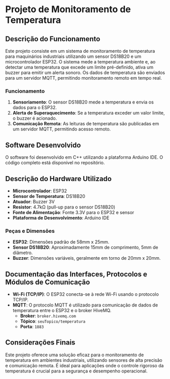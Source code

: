 # Projeto de Monitoramento de Temperatura

## Descrição do Funcionamento

Este projeto consiste em um sistema de monitoramento de temperatura para maquinários industriais utilizando um sensor DS18B20 e um microcontrolador ESP32. O sistema mede a temperatura ambiente e, ao detectar uma temperatura que excede um limite pré-definido, ativa um buzzer para emitir um alerta sonoro. Os dados de temperatura são enviados para um servidor MQTT, permitindo monitoramento remoto em tempo real.

### Funcionamento

1. **Sensoriamento**: O sensor DS18B20 mede a temperatura e envia os dados para o ESP32.
2. **Alerta de Superaquecimento**: Se a temperatura exceder um valor limite, o buzzer é acionado.
3. **Comunicação Remota**: As leituras de temperatura são publicadas em um servidor MQTT, permitindo acesso remoto.

## Software Desenvolvido

O software foi desenvolvido em C++ utilizando a plataforma Arduino IDE. O código completo está disponível no repositório.

## Descrição do Hardware Utilizado

- **Microcontrolador**: ESP32
- **Sensor de Temperatura**: DS18B20
- **Atuador**: Buzzer 3V
- **Resistor**: 4.7kΩ (pull-up para o sensor DS18B20)
- **Fonte de Alimentação**: Fonte 3.3V para o ESP32 e sensor
- **Plataforma de Desenvolvimento**: Arduino IDE

### Peças e Dimensões

- **ESP32**: Dimensões padrão de 58mm x 25mm.
- **Sensor DS18B20**: Aproximadamente 15mm de comprimento, 5mm de diâmetro.
- **Buzzer**: Dimensões variáveis, geralmente em torno de 20mm x 20mm.

## Documentação das Interfaces, Protocolos e Módulos de Comunicação

- **Wi-Fi (TCP/IP)**: O ESP32 conecta-se à rede Wi-Fi usando o protocolo TCP/IP.
- **MQTT**: O protocolo MQTT é utilizado para comunicação de dados de temperatura entre o ESP32 e o broker HiveMQ.
  - **Broker**: `broker.hivemq.com`
  - **Tópico**: `seuTopico/temperatura`
  - **Porta**: `1883`

## Considerações Finais

Este projeto oferece uma solução eficaz para o monitoramento de temperatura em ambientes industriais, utilizando sensores de alta precisão e comunicação remota. É ideal para aplicações onde o controle rigoroso da temperatura é crucial para a segurança e desempenho operacional.
